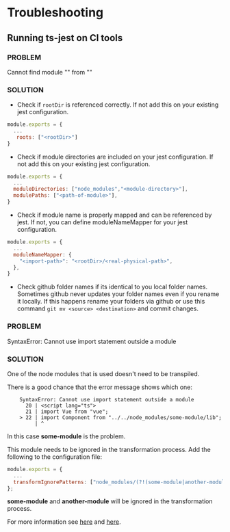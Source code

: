 # Troubleshooting

## Running ts-jest on CI tools

### PROBLEM

Cannot find module "" from ""

### SOLUTION

- Check if `rootDir` is referenced correctly. If not add this on your existing jest configuration.

```javascript
module.exports = {
  ...
   roots: ["<rootDir>"]
}
```

- Check if module directories are included on your jest configuration. If not add this on your existing jest configuration.

```javascript
module.exports = {
  ...
  moduleDirectories: ["node_modules","<module-directory>"],
  modulePaths: ["<path-of-module>"],
}
```

- Check if module name is properly mapped and can be referenced by jest. If not, you can define moduleNameMapper for your jest configuration.

```javascript
module.exports = {
  ...
  moduleNameMapper: {
    "<import-path>": "<rootDir>/<real-physical-path>",
  },
}
```

- Check github folder names if its identical to you local folder names. Sometimes github never updates your folder names even if you rename it locally. If this happens rename your folders via github or use this command `git mv <source> <destination>` and commit changes.

### PROBLEM

SyntaxError: Cannot use import statement outside a module

### SOLUTION
One of the node modules that is used doesn't need to be transpiled.

There is a good chance that the error message shows which one:

```shell
    SyntaxError: Cannot use import statement outside a module
      20 | <script lang="ts">
      21 | import Vue from "vue";
    > 22 | import Component from "../../node_modules/some-module/lib";
         | ^
```
In this case **some-module** is the problem.

This module needs to be ignored in the transformation process. Add the following to the
configuration file:

```javascript
module.exports = {
  ...
  transformIgnorePatterns: ["node_modules/(?!(some-module|another-module))"]
};
```

**some-module** and **another-module** will be ignored in the transformation process.

For more information see [here](https://stackoverflow.com/questions/63389757/jest-unit-test-syntaxerror-cannot-use-import-statement-outside-a-module) and [here](https://stackoverflow.com/questions/52035066/how-to-write-jest-transformignorepatterns).
